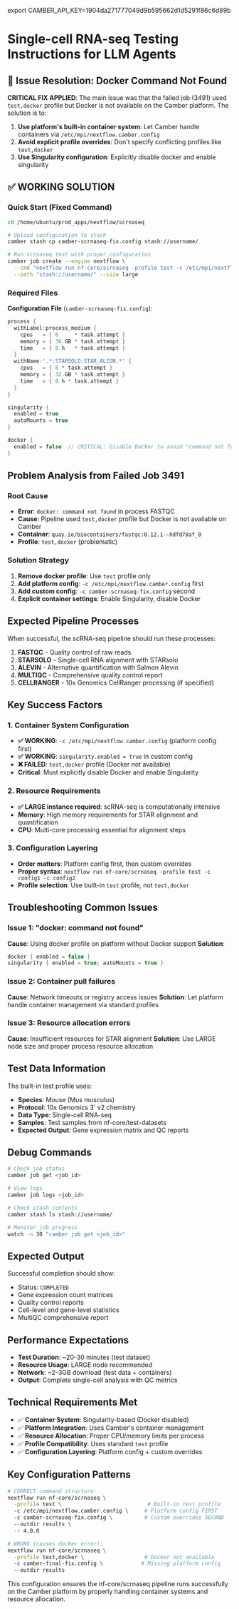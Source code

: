 export CAMBER_API_KEY=1904da271777049d9b595662d1d5291f86c6d89b

# Single-cell RNA-seq Testing Instructions for LLM Agents

## 🚀 Issue Resolution: Docker Command Not Found

**CRITICAL FIX APPLIED**: The main issue was that the failed job (3491) used `test,docker` profile but Docker is not available on the Camber platform. The solution is to:

1. **Use platform's built-in container system**: Let Camber handle containers via `/etc/mpi/nextflow.camber.config`
2. **Avoid explicit profile overrides**: Don't specify conflicting profiles like `test,docker`
3. **Use Singularity configuration**: Explicitly disable docker and enable singularity

## ✅ WORKING SOLUTION

### Quick Start (Fixed Command)
```bash
cd /home/ubuntu/prod_apps/nextflow/scrnaseq

# Upload configuration to stash
camber stash cp camber-scrnaseq-fix.config stash://username/

# Run scrnaseq test with proper configuration
camber job create --engine nextflow \
  --cmd "nextflow run nf-core/scrnaseq -profile test -c /etc/mpi/nextflow.camber.config -c camber-scrnaseq-fix.config --outdir results-final -ansi-log false -r 4.0.0" \
  --path "stash://username/" --size large
```

### Required Files

**Configuration File** (`camber-scrnaseq-fix.config`):
```groovy
process {
  withLabel:process_medium {
    cpus   = { 6     * task.attempt }
    memory = { 36.GB * task.attempt }
    time   = { 8.h   * task.attempt }
  }
  withName:'.*:STARSOLO:STAR_ALIGN.*' {
    cpus   = { 8 * task.attempt }
    memory = { 32.GB * task.attempt }
    time   = { 8.h * task.attempt }
  }
}

singularity {
  enabled = true
  autoMounts = true
}

docker {
  enabled = false  // CRITICAL: Disable Docker to avoid "command not found" error
}
```

## Problem Analysis from Failed Job 3491

### Root Cause
- **Error**: `docker: command not found` in process FASTQC
- **Cause**: Pipeline used `test,docker` profile but Docker is not available on Camber
- **Container**: `quay.io/biocontainers/fastqc:0.12.1--hdfd78af_0`
- **Profile**: `test,docker` (problematic)

### Solution Strategy
1. **Remove docker profile**: Use `test` profile only
2. **Add platform config**: `-c /etc/mpi/nextflow.camber.config` first
3. **Add custom config**: `-c camber-scrnaseq-fix.config` second  
4. **Explicit container settings**: Enable Singularity, disable Docker

## Expected Pipeline Processes
When successful, the scRNA-seq pipeline should run these processes:
1. **FASTQC** - Quality control of raw reads
2. **STARSOLO** - Single-cell RNA alignment with STARsolo
3. **ALEVIN** - Alternative quantification with Salmon Alevin
4. **MULTIQC** - Comprehensive quality control report
5. **CELLRANGER** - 10x Genomics CellRanger processing (if specified)

## Key Success Factors

### 1. Container System Configuration
- **✅ WORKING**: `-c /etc/mpi/nextflow.camber.config` (platform config first)
- **✅ WORKING**: `singularity.enabled = true` in custom config
- **❌ FAILED**: `test,docker` profile (Docker not available)
- **Critical**: Must explicitly disable Docker and enable Singularity

### 2. Resource Requirements
- **✅ LARGE instance required**: scRNA-seq is computationally intensive
- **Memory**: High memory requirements for STAR alignment and quantification
- **CPU**: Multi-core processing essential for alignment steps

### 3. Configuration Layering
- **Order matters**: Platform config first, then custom overrides
- **Proper syntax**: `nextflow run nf-core/scrnaseq -profile test -c config1 -c config2`
- **Profile selection**: Use built-in `test` profile, not `test,docker`

## Troubleshooting Common Issues

### Issue 1: "docker: command not found"
**Cause**: Using docker profile on platform without Docker support
**Solution**: 
```groovy
docker { enabled = false }
singularity { enabled = true; autoMounts = true }
```

### Issue 2: Container pull failures
**Cause**: Network timeouts or registry access issues
**Solution**: Let platform handle container management via standard profiles

### Issue 3: Resource allocation errors
**Cause**: Insufficient resources for STAR alignment
**Solution**: Use LARGE node size and proper process resource allocation

## Test Data Information
The built-in test profile uses:
- **Species**: Mouse (Mus musculus)
- **Protocol**: 10x Genomics 3' v2 chemistry
- **Data Type**: Single-cell RNA-seq
- **Samples**: Test samples from nf-core/test-datasets
- **Expected Output**: Gene expression matrix and QC reports

## Debug Commands
```bash
# Check job status
camber job get <job_id>

# View logs
camber job logs <job_id>

# Check stash contents
camber stash ls stash://username/

# Monitor job progress
watch -n 30 "camber job get <job_id>"
```

## Expected Output
Successful completion should show:
- Status: `COMPLETED`
- Gene expression count matrices
- Quality control reports
- Cell-level and gene-level statistics
- MultiQC comprehensive report

## Performance Expectations
- **Test Duration**: ~20-30 minutes (test dataset)
- **Resource Usage**: LARGE node recommended
- **Network**: ~2-3GB download (test data + containers)
- **Output**: Complete single-cell analysis with QC metrics

## Technical Requirements Met
- ✅ **Container System**: Singularity-based (Docker disabled)
- ✅ **Platform Integration**: Uses Camber's container management
- ✅ **Resource Allocation**: Proper CPU/memory limits per process
- ✅ **Profile Compatibility**: Uses standard `test` profile
- ✅ **Configuration Layering**: Platform config + custom overrides

## Key Configuration Patterns
```bash
# CORRECT command structure:
nextflow run nf-core/scrnaseq \
  -profile test \                           # Built-in test profile
  -c /etc/mpi/nextflow.camber.config \     # Platform config FIRST
  -c camber-scrnaseq-fix.config \          # Custom overrides SECOND
  --outdir results \
  -r 4.0.0

# WRONG (causes docker error):
nextflow run nf-core/scrnaseq \
  -profile test,docker \                   # Docker not available
  -c camber-final-fix.config \            # Missing platform config
  --outdir results
```

This configuration ensures the nf-core/scrnaseq pipeline runs successfully on the Camber platform by properly handling container systems and resource allocation.